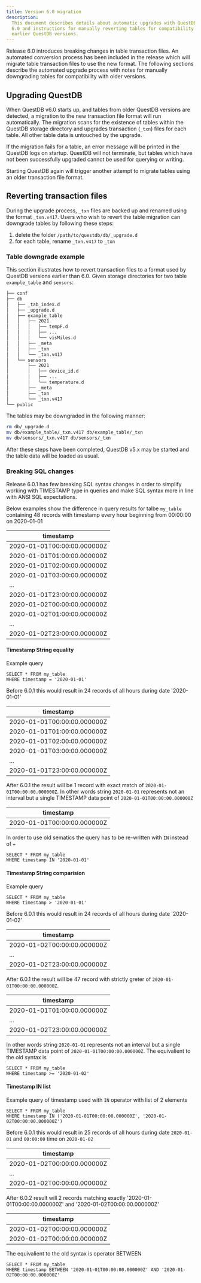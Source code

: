 ```yaml
---
title: Version 6.0 migration
description:
  This document describes details about automatic upgrades with QuestDB version
  6.0 and instructions for manually reverting tables for compatibility with
  earlier QuestDB versions.
---
```


Release 6.0 introduces breaking changes in table transaction files. An automated
conversion process has been included in the release which will migrate table
transaction files to use the new format. The following sections describe the
automated upgrade process with notes for manually downgrading tables for
compatibility with older versions.

## Upgrading QuestDB

When QuestDB v6.0 starts up, and tables from older QuestDB versions are
detected, a migration to the new transaction file format will run automatically.
The migration scans for the existence of tables within the QuestDB storage
directory and upgrades transaction (`_txn`) files for each table. All other
table data is untouched by the upgrade.

If the migration fails for a table, an error message will be printed in the
QuestDB logs on startup. QuestDB will not terminate, but tables which have not
been successfully upgraded cannot be used for querying or writing.

Starting QuestDB again will trigger another attempt to migrate tables using an
older transaction file format.

## Reverting transaction files

During the upgrade process, `_txn` files are backed up and renamed using the
format `_txn.v417`. Users who wish to revert the table migration can downgrade
tables by following these steps:

1. delete the folder `/path/to/questdb/db/_upgrade.d`
2. for each table, rename `_txn.v417` to `_txn`

### Table downgrade example

This section illustrates how to revert transaction files to a format used by
QuestDB versions earlier than 6.0. Given storage directories for two table
`example_table` and `sensors`:

```bash title="path/to/qdb"
├── conf
├── db
│   ├── _tab_index.d
│   ├── _upgrade.d
│   ├── example_table
│   │   ├── 2021
│   │   │   ├── tempF.d
│   │   │   ├── ...
│   │   │   └── visMiles.d
│   │   ├── _meta
│   │   ├── _txn
│   │   └── _txn.v417
│   └── sensors
│       ├── 2021
│       │   ├── device_id.d
│       │   ├── ...
│       │   └── temperature.d
│       ├── _meta
│       ├── _txn
│       └── _txn.v417
└── public
```

The tables may be downgraded in the following manner:

```bash
rm db/_upgrade.d
mv db/example_table/_txn.v417 db/example_table/_txn
mv db/sensors/_txn.v417 db/sensors/_txn
```

After these steps have been completed, QuestDB v5.x may be started and the table
data will be loaded as usual.

### Breaking SQL changes

Release 6.0.1 has few breaking SQL syntax changes in order to simplify working with TIMESTAMP type in queries and make SQL syntax more in line with ANSI SQL expectations.

Below examples show the difference in query results for talbe `my_table` containing 48 records with timestamp every hour beginning from 00:00:00 on 2020-01-01

| timestamp                   | 
| --------------------------- |
| 2020-01-01T00:00:00.000000Z |
| 2020-01-01T01:00:00.000000Z |
| 2020-01-01T02:00:00.000000Z |
| 2020-01-01T03:00:00.000000Z |
| ...                         |
| 2020-01-01T23:00:00.000000Z |
| 2020-01-02T00:00:00.000000Z |
| 2020-01-02T01:00:00.000000Z |
| ...                         |
| 2020-01-02T23:00:00.000000Z |

#### Timestamp String equality

Example query

```questdb-sql title="timestamp string equality"
SELECT * FROM my_table
WHERE timestamp = '2020-01-01'
```
Before 6.0.1 this would result in 24 records of all hours during date '2020-01-01'

| timestamp                   | 
| --------------------------- |
| 2020-01-01T00:00:00.000000Z |
| 2020-01-01T01:00:00.000000Z |
| 2020-01-01T02:00:00.000000Z |
| 2020-01-01T03:00:00.000000Z |
| ...                         |
| 2020-01-01T23:00:00.000000Z |

After 6.0.1 the result will be 1 record with exact match of `2020-01-01T00:00:00.000000Z`. 
In other words string `2020-01-01` represents not an interval but a single TIMESTAMP data point of `2020-01-01T00:00:00.000000Z`

| timestamp                   | 
| --------------------------- |
| 2020-01-01T00:00:00.000000Z |

In order to use old sematics the query has to be re-written with `IN` instead of `=`

```questdb-sql title="timestamp string equality old equivalent"
SELECT * FROM my_table
WHERE timestamp IN '2020-01-01'
```

#### Timestamp String comparision

Example query

```questdb-sql title="timestamp string equality"
SELECT * FROM my_table
WHERE timestamp > '2020-01-01'
```
Before 6.0.1 this would result in 24 records of all hours during date '2020-01-02'

| timestamp                   | 
| --------------------------- |
| 2020-01-02T00:00:00.000000Z |
| ...                         |
| 2020-01-02T23:00:00.000000Z |

After 6.0.1 the result will be 47 record with strictly greter of `2020-01-01T00:00:00.000000Z`.

| timestamp                   | 
| --------------------------- |
| 2020-01-01T01:00:00.000000Z |
| ...                         |
| 2020-01-02T23:00:00.000000Z |


In other words string `2020-01-01` represents not an interval but a single TIMESTAMP data point of `2020-01-01T00:00:00.000000Z`. 
The equivalient to the old syntax is

```questdb-sql title="timestamp string equality old equivalent"
SELECT * FROM my_table
WHERE timestamp >= '2020-01-02'
```

#### Timestamp IN list 

Example query of timestamp used with `IN` operator with list of 2 elements

```questdb-sql title="timestamp IN string list"
SELECT * FROM my_table
WHERE timestamp IN ('2020-01-01T00:00:00.000000Z', '2020-01-02T00:00:00.000000Z')
```

Before 6.0.1 this would result in 25 records of all hours during date `2020-01-01` and `00:00:00` time on `2020-01-02`

| timestamp                   | 
| --------------------------- |
| 2020-01-02T00:00:00.000000Z |
| ...                         |
| 2020-01-02T00:00:00.000000Z |

After 6.0.2 result will 2 records matching exactly '2020-01-01T00:00:00.000000Z' and '2020-01-02T00:00:00.000000Z'

| timestamp                   | 
| --------------------------- |
| 2020-01-02T00:00:00.000000Z |
| 2020-01-02T00:00:00.000000Z |

The equivalient to the old syntax is operator BETWEEN

```questdb-sql title="timestamp string equality old equivalent"
SELECT * FROM my_table
WHERE timestamp BETWEEN '2020-01-01T00:00:00.000000Z' AND '2020-01-02T00:00:00.000000Z'
```
